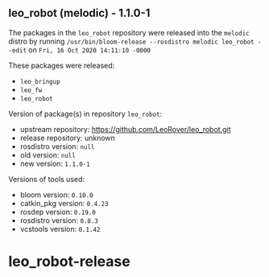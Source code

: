 ## leo_robot (melodic) - 1.1.0-1

The packages in the `leo_robot` repository were released into the `melodic` distro by running `/usr/bin/bloom-release --rosdistro melodic leo_robot --edit` on `Fri, 16 Oct 2020 14:11:10 -0000`

These packages were released:
- `leo_bringup`
- `leo_fw`
- `leo_robot`

Version of package(s) in repository `leo_robot`:

- upstream repository: https://github.com/LeoRover/leo_robot.git
- release repository: unknown
- rosdistro version: `null`
- old version: `null`
- new version: `1.1.0-1`

Versions of tools used:

- bloom version: `0.10.0`
- catkin_pkg version: `0.4.23`
- rosdep version: `0.19.0`
- rosdistro version: `0.8.3`
- vcstools version: `0.1.42`


# leo_robot-release